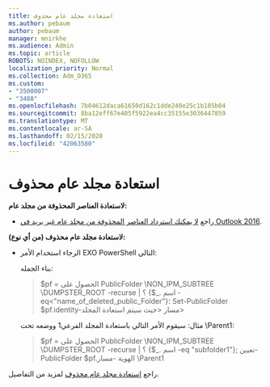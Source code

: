 ```yaml
---
title: استعادة مجلد عام محذوف
ms.author: pebaum
author: pebaum
manager: mnirkhe
ms.audience: Admin
ms.topic: article
ROBOTS: NOINDEX, NOFOLLOW
localization_priority: Normal
ms.collection: Adm_O365
ms.custom:
- "3500007"
- "3488"
ms.openlocfilehash: 7b04612daca61650d162c1dde240e25c1b185b04
ms.sourcegitcommit: 8ba12eff67e405f5922ea4cc35155e3036447859
ms.translationtype: MT
ms.contentlocale: ar-SA
ms.lasthandoff: 02/15/2020
ms.locfileid: "42063580"
---
```

# <a name="restore-a-deleted-public-folder"></a>استعادة مجلد عام محذوف

**لاستعادة العناصر المحذوفة من مجلد عام:**

- راجع [لا يمكنك استرداد العناصر المحذوفة من مجلد عام غير بريد في Outlook 2016](https://aka.ms/pfrec).
 
**لاستعادة مجلد عام محذوف (من أي نوع):** 

- الرجاء استخدام الأمر EXO PowerShell التالي:

    بناء الجمله:

    >$pf = الحصول على PublicFolder \NON_IPM_SUBTREE \DUMPSTER_ROOT -recurse | ؟ {$_. اسم -eq\<"name_of_deleted_public_Folder"}؛ Set-PublicFolder $pf.identity-مسار \<حيث سيتم استعادة المجلد>

    مثال: سيقوم الأمر التالي باستعادة المجلد الفرعي1 ووضعه تحت \Parent1:

    >$pf = الحصول على PublicFolder \NON_IPM_SUBTREE \DUMPSTER_ROOT -recurse | ؟ {$_. اسم -eq "subfolder1"}; تعيين-PublicFolder $pf.الهوية -مسار \Parent1

راجع [استعادة مجلد عام محذوف](https://docs.microsoft.com/exchange/collaboration-exo/public-folders/restore-deleted-public-folder) لمزيد من التفاصيل.
